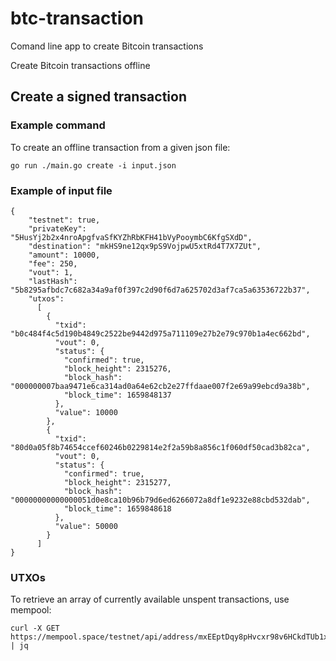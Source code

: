 # btc-transaction

Comand line app to create Bitcoin transactions

Create Bitcoin transactions offline

## Create a signed transaction

### Example command

To create an offline transaction from a given json file:

```
go run ./main.go create -i input.json
```

### Example of input file

```
{
    "testnet": true,
    "privateKey": "5HusYj2b2x4nroApgfvaSfKYZhRbKFH41bVyPooymbC6KfgSXdD",
    "destination": "mkHS9ne12qx9pS9VojpwU5xtRd4T7X7ZUt",
    "amount": 10000,
    "fee": 250,
    "vout": 1,
    "lastHash": "5b8295afbdc7c682a34a9af0f397c2d90f6d7a625702d3af7ca5a63536722b37",
    "utxos":
      [
        {
          "txid": "b0c484f4c5d190b4849c2522be9442d975a711109e27b2e79c970b1a4ec662bd",
          "vout": 0,
          "status": {
            "confirmed": true,
            "block_height": 2315276,
            "block_hash": "000000007baa9471e6ca314ad0a64e62cb2e27ffdaae007f2e69a99ebcd9a38b",
            "block_time": 1659848137
          },
          "value": 10000
        },
        {
          "txid": "80d0a05f8b74654ccef60246b0229814e2f2a59b8a856c1f060df50cad3b82ca",
          "vout": 0,
          "status": {
            "confirmed": true,
            "block_height": 2315277,
            "block_hash": "00000000000000051d0e8ca10b96b79d6ed6266072a8df1e9232e88cbd532dab",
            "block_time": 1659848618
          },
          "value": 50000
        }
      ]
}
```

### UTXOs

To retrieve an array of currently available unspent transactions, use mempool:

```
curl -X GET https://mempool.space/testnet/api/address/mxEEptDqy8pHvcxr98v6HCkdTUb1xg5tYf/utxo | jq
```
